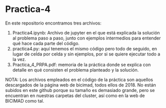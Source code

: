 # Practica-4

En este repositorio encontramos tres archivos:
1. Practica4.ipynb: Archivo de jupyter en el que está explicada la solución al problema paso a paso, junto con ejemplos intermedios para entender qué hace cada parte del código.
2. practica4.py: aquí tenemos el mismo código pero todo de seguido, en lugar de celda por celda y sin ejemplos, por si se quiere ejecutar todo a la vez.
3. Practica_4_PRPA.pdf: memoria de la práctica donde se explica con detalle en qué consisten el problema planteado y la solución.

NOTA: Los archivos empleados en el código de la práctica son aquellos descargados de la página web de bicimad, todos ellos de 2018. No están subidos en este github porque su tamaño es demasiado grande, pero se encuentran en nuestras carpetas del cluster, así como en la web de BICIMAD como tal.
